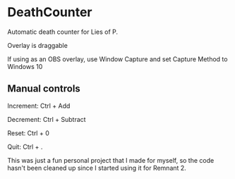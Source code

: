 # DeathCounter
Automatic death counter for Lies of P.

Overlay is draggable

If using as an OBS overlay, use Window Capture and set Capture Method to Windows 10


## Manual controls

Increment: Ctrl + Add

Decrement: Ctrl + Subtract

Reset: Ctrl + 0

Quit: Ctrl + .

This was just a fun personal project that I made for myself, so the code hasn't been cleaned up since I started using it for Remnant 2.
